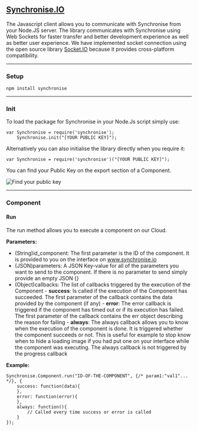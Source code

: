 [Synchronise.IO](https://www.synchronise.io)
--------------

The Javascript client allows you to communicate with Synchronise from your Node.JS server.
The library communicates with Synchronise using Web Sockets for faster transfer and better development experience as well as better user experience. We have implemented socket connection using the open source library [Socket.IO](http://socket.io/) because it provides cross-platform compatibility.

----------


### Setup

    npm install synchronise


----------


### Init
To load the package for Synchronise in your Node.Js script simply use:

    var Synchronise = require('synchronise');
		Synchronise.init("[YOUR PUBLIC KEY]");

Alternatively you can also initialise the library directly when you require it:

    var Synchronise = require('synchronise')("[YOUR PUBLIC KEY]");

You can find your Public Key on the export section of a Component.

![Find your public key](https://images.synchronise.io/public_key.png)

----------


### Component
#### Run
The run method allows you to execute a component on our Cloud.

**Parameters:**

 - (String)id_component: The first parameter is the ID of the component.
   It is provided to you on the interface on www.synchronise.io
 - (JSON)parameters: A JSON Key-value for all of the parameters you want
   to send to the component. If there is no parameter to send simply   
   provide an empty JSON {}
 - (Object)callbacks: The list of callbacks    triggered by the
   execution of the Component
	   - **success**: Is called if the execution of the Component has succeeded. The first parameter of the callback contains the data provided by the component (if any)
	   - **error**: The error callback is triggered if the component has timed out or if its execution has failed. The first parameter of the callback contains the err object describing the reason for failing
	   - **always**: The always callback allows you to know when the execution of the component is done. It is triggered whether the component succeeds or not. This is useful for example to stop know when to hide a loading image if you had put one on your interface while the component was executing. The always callback is not triggered by the progress callback

**Example:**
```
Synchronise.Component.run("ID-OF-THE-COMPONENT", {/* param1:"val1"... */}, {
    success: function(data){
    },
    error: function(error){
    },
    always: function(){
	    // Called every time success or error is called
    }
});
```
